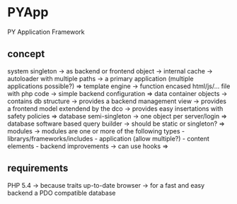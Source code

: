 PYApp
=====

PY Application Framework



concept
-------
system singleton -> as backend or frontend object
	-> internal cache 
	-> autoloader with multiple paths 
	-> a primary application (multiple applications possible?)
	=> template engine 
		-> function encased html/js/... file with php code
		-> simple backend configuration
	=> data container objects
		-> contains db structure
		-> provides a backend management view
		-> provides a frontend model extendend by the dco
		-> provides easy insertations with safety policies 
		=> database semi-singleton 
			-> one object per server/login
			=> database software based query builder 
				-> should be static or singleton?
	=> modules
		-> modules are one or more of the following types
			- librarys/frameworks/includes
			- application (allow multiple?)
			- content elements
			- backend improvements
		-> can use hooks
		=>
			

requirements
------------
PHP 5.4 -> because traits
up-to-date browser -> for a fast and easy backend 
a  PDO compatible database